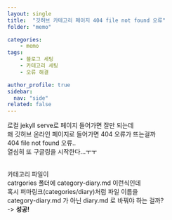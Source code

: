 ```yaml
---
layout: single
title:  "깃허브 카테고리 페이지 404 file not found 오류"
folder: "memo"

categories:
    - memo
tags:
    - 블로그 세팅
    - 카테고리 세팅
    - 오류 해결

author_profile: true
sidebar:
  nav: "side"
related: false
---
```


로컬 jekyll serve로 페이지 들어가면 잘만 되는데  
왜 깃허브 온라인 페이지로 들어가면 404 오류가 뜨는걸까  
404 file not found 오류..  
열심히 또 구글링을 시작한다...ㅜㅜ  
<br/>

카테고리 파일이  
catrgories 폴더에 category-diary.md 이런식인데  
혹시 퍼마링크(categories/diary)처럼 파일 이름을  
category-diary.md 가 아닌 diary.md 로 바꿔야 하는 걸까?  
-> **성공!**